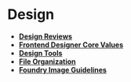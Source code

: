 # Design

- **[Design Reviews](design-design_reviews.md)**
- **[Frontend Designer Core Values](design-fed_core_values.md)**
- **[Design Tools](design-design_tools.md)**
- **[File Organization](design-file_organization.md)**
- **[Foundry Image Guidelines](design-foundry_image_guidelines.md)**
